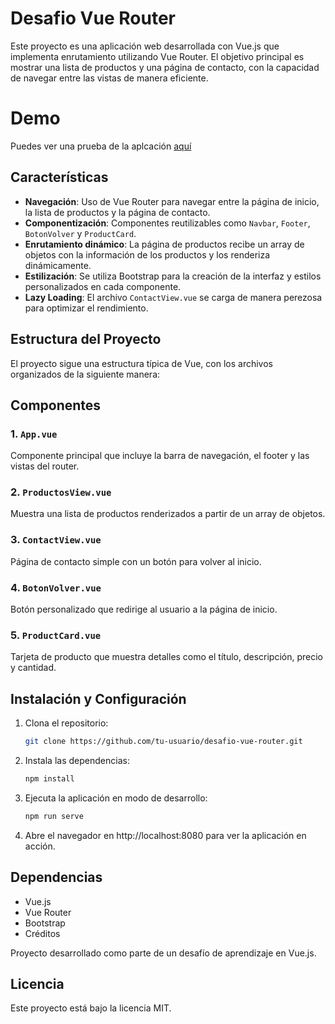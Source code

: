 # Desafio Vue Router

Este proyecto es una aplicación web desarrollada con Vue.js que implementa enrutamiento utilizando Vue Router. El objetivo principal es mostrar una lista de productos y una página de contacto, con la capacidad de navegar entre las vistas de manera eficiente.

# Demo
Puedes ver una prueba de la aplcación [aquí](https://desafio-vue-router.netlify.app/)

## Características

- **Navegación**: Uso de Vue Router para navegar entre la página de inicio, la lista de productos y la página de contacto.
- **Componentización**: Componentes reutilizables como `Navbar`, `Footer`, `BotonVolver` y `ProductCard`.
- **Enrutamiento dinámico**: La página de productos recibe un array de objetos con la información de los productos y los renderiza dinámicamente.
- **Estilización**: Se utiliza Bootstrap para la creación de la interfaz y estilos personalizados en cada componente.
- **Lazy Loading**: El archivo `ContactView.vue` se carga de manera perezosa para optimizar el rendimiento.

## Estructura del Proyecto

El proyecto sigue una estructura típica de Vue, con los archivos organizados de la siguiente manera:
## Componentes

### 1. `App.vue`
Componente principal que incluye la barra de navegación, el footer y las vistas del router.

### 2. `ProductosView.vue`
Muestra una lista de productos renderizados a partir de un array de objetos.

### 3. `ContactView.vue`
Página de contacto simple con un botón para volver al inicio.

### 4. `BotonVolver.vue`
Botón personalizado que redirige al usuario a la página de inicio.

### 5. `ProductCard.vue`
Tarjeta de producto que muestra detalles como el título, descripción, precio y cantidad.

## Instalación y Configuración

1. Clona el repositorio:

   ```bash
   git clone https://github.com/tu-usuario/desafio-vue-router.git
   ```
2. Instala las dependencias:
   ```bash
   npm install
   ```
3. Ejecuta la aplicación en modo de desarrollo:
   ```bash
   npm run serve
   ```
4. Abre el navegador en http://localhost:8080 para ver la aplicación en acción.

## Dependencias
- Vue.js
- Vue Router
- Bootstrap
- Créditos
  
Proyecto desarrollado como parte de un desafío de aprendizaje en Vue.js.

## Licencia
Este proyecto está bajo la licencia MIT.
   

